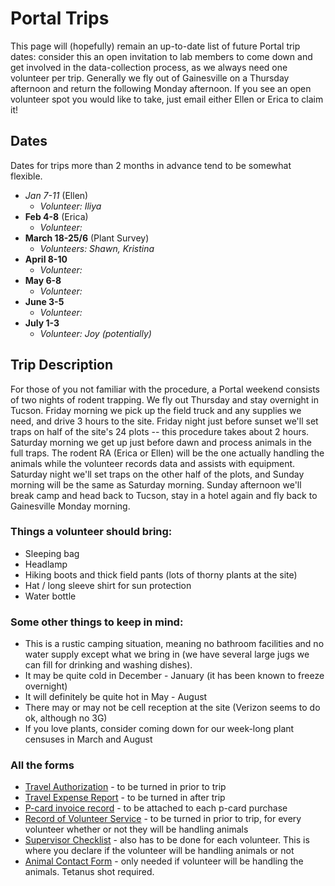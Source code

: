 # Portal Trips


This page will (hopefully) remain an up-to-date list of future Portal trip dates: consider this an open invitation to lab members to come down and get involved in the data-collection process, as we always need one volunteer per trip.  Generally we fly out of Gainesville on a Thursday afternoon and return the following Monday afternoon.  If you see an open volunteer spot you would like to take, just email either Ellen or Erica to claim it!

## Dates

Dates for trips more than 2 months in advance tend to be somewhat flexible.

* *Jan 7-11* (Ellen)
  * _Volunteer: Iliya_
* **Feb 4-8** (Erica)
  * _Volunteer:_
* **March 18-25/6** (Plant Survey)
  * _Volunteers: Shawn, Kristina_
* **April 8-10** 
  * _Volunteer:_
* **May 6-8**
  * _Volunteer:_
* **June 3-5**
  * _Volunteer:_
* **July 1-3**
  * _Volunteer: Joy (potentially)_

## Trip Description
For those of you not familiar with the procedure, a Portal weekend consists of two nights of rodent trapping.  We fly out Thursday and stay overnight in Tucson. Friday morning we pick up the field truck and any supplies we need, and drive 3 hours to the site.  Friday night just before sunset we'll set traps on half of the site's 24 plots -- this procedure takes about 2 hours.  Saturday morning we get up just before dawn and process animals in the full traps.  The rodent RA (Erica or Ellen) will be the one actually handling the animals while the volunteer records data and assists with equipment.  Saturday night we'll set traps on the other half of the plots, and Sunday morning will be the same as Saturday morning.  Sunday afternoon we'll break camp and head back to Tucson, stay in a hotel again and fly back to Gainesville Monday morning.  

### Things a volunteer should bring:
* Sleeping bag
* Headlamp
* Hiking boots and thick field pants (lots of thorny plants at the site)
* Hat / long sleeve shirt for sun protection
* Water bottle


### Some other things to keep in mind: 
* This is a rustic camping situation, meaning no bathroom facilities and no water supply except what we bring in (we have several large jugs we can fill for drinking and washing dishes).  
* It may be quite cold in December - January (it has been known to freeze overnight)
* It will definitely be quite hot in May - August
* There may or may not be cell reception at the site (Verizon seems to do ok, although no 3G)
* If you love plants, consider coming down for our week-long plant censuses in March and August

### All the forms
* [Travel Authorization](http://www.wec.ufl.edu/resources/travel/Travel%20Authorization%201.2.pdf) - to be turned in prior to trip
* [Travel Expense Report](http://www.wec.ufl.edu/resources/travel/Travel%20Expense%20Report%201.2.pdf) - to be turned in after trip
* [P-card invoice record](http://www.wec.ufl.edu/resources/fiscal/Invoice%20Record.pdf) - to be attached to each p-card purchase
* [Record of Volunteer Service](http://hr.ufl.edu/wp-content/uploads/forms/emp_relations/volunteer.pdf) - to be turned in prior to trip, for every volunteer whether or not they will be handling animals
* [Supervisor Checklist](http://webfiles.ehs.ufl.edu/jobduty.pdf) - also has to be done for each volunteer.  This is where you declare if the volunteer will be handling animals or not
* [Animal Contact Form](http://webfiles.ehs.ufl.edu/ACForm.pdf) - only needed if volunteer will be handling the animals.  Tetanus shot required.